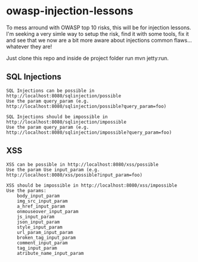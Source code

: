 # owasp-injection-lessons
To mess arround with OWASP top 10 risks, this will be for injection lessons. I'm seeking a very simle way to setup the risk, find it with some tools, fix it and see that we now are a bit more aware about injections common flaws... whatever they are!

Just clone this repo and inside de project folder run mvn jetty:run.

## SQL Injections

	SQL Injections can be possible in http://localhost:8080/sqlinjection/possible
	Use the param query_param (e.g. http://localhost:8080/sqlinjection/possible?query_param=foo)
	
	SQL Injections should be impossible in http://localhost:8080/sqlinjection/impossible
	Use the param query_param (e.g. http://localhost:8080/sqlinjection/impossible?query_param=foo)

## XSS

	XSS can be possible in http://localhost:8080/xss/possible
	Use the param Use input_param (e.g. http://localhost:8080/xss/possible?input_param=foo)
	
	XSS should be impossible in http://localhost:8080/xss/impossible
	Use the params:
		body_input_param
		img_src_input_param
		a_href_input_param
		onmouseover_input_param
		js_input_param
		json_input_param
		style_input_param
		url_param_input_param
		broken_tag_input_param
		comment_input_param
		tag_input_param
		atribute_name_input_param
		